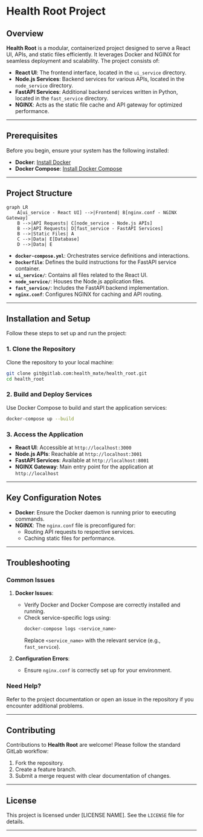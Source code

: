 # Health Root Project

## Overview

**Health Root** is a modular, containerized project designed to serve a React UI, APIs, and static files efficiently. It leverages Docker and NGINX for seamless deployment and scalability. The project consists of:

- **React UI**: The frontend interface, located in the `ui_service` directory.
- **Node.js Services**: Backend services for various APIs, located in the `node_service` directory.
- **FastAPI Services**: Additional backend services written in Python, located in the `fast_service` directory.
- **NGINX**: Acts as the static file cache and API gateway for optimized performance.

---

## Prerequisites

Before you begin, ensure your system has the following installed:

- **Docker**: [Install Docker](https://docs.docker.com/get-docker/)
- **Docker Compose**: [Install Docker Compose](https://docs.docker.com/compose/install/)

---

## Project Structure

```mermaid
graph LR
    A[ui_service - React UI] -->|Frontend| B[nginx.conf - NGINX Gateway]
    B -->|API Requests| C[node_service - Node.js APIs]
    B -->|API Requests| D[fast_service - FastAPI Services]
    B -->|Static Files| A
    C -->|Data| E[Database]
    D -->|Data| E
```

- **`docker-compose.yml`**: Orchestrates service definitions and interactions.
- **`Dockerfile`**: Defines the build instructions for the FastAPI service container.
- **`ui_service/`**: Contains all files related to the React UI.
- **`node_service/`**: Houses the Node.js application files.
- **`fast_service/`**: Includes the FastAPI backend implementation.
- **`nginx.conf`**: Configures NGINX for caching and API routing.

---

## Installation and Setup

Follow these steps to set up and run the project:

### 1. Clone the Repository

Clone the repository to your local machine:

```bash
git clone git@gitlab.com:health_mate/health_root.git
cd health_root
```

### 2. Build and Deploy Services

Use Docker Compose to build and start the application services:

```bash
docker-compose up --build
```

### 3. Access the Application

- **React UI**: Accessible at `http://localhost:3000`
- **Node.js APIs**: Reachable at `http://localhost:3001`
- **FastAPI Services**: Available at `http://localhost:8001`
- **NGINX Gateway**: Main entry point for the application at `http://localhost`

---

## Key Configuration Notes

- **Docker**: Ensure the Docker daemon is running prior to executing commands.
- **NGINX**: The `nginx.conf` file is preconfigured for:
  - Routing API requests to respective services.
  - Caching static files for performance.

---

## Troubleshooting

### Common Issues

1. **Docker Issues**:
   - Verify Docker and Docker Compose are correctly installed and running.
   - Check service-specific logs using:
     ```bash
     docker-compose logs <service_name>
     ```
     Replace `<service_name>` with the relevant service (e.g., `fast_service`).

2. **Configuration Errors**:
   - Ensure `nginx.conf` is correctly set up for your environment.

### Need Help?

Refer to the project documentation or open an issue in the repository if you encounter additional problems.

---

## Contributing

Contributions to **Health Root** are welcome! Please follow the standard GitLab workflow:

1. Fork the repository.
2. Create a feature branch.
3. Submit a merge request with clear documentation of changes.

---

## License

This project is licensed under [LICENSE NAME]. See the `LICENSE` file for details.

---


